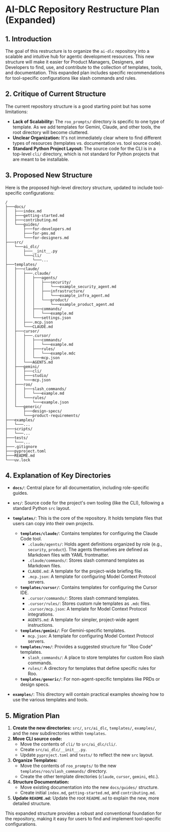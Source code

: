# AI-DLC Repository Restructure Plan (Expanded)

## 1. Introduction

The goal of this restructure is to organize the `ai-dlc` repository into a scalable and intuitive hub for agentic development resources. This new structure will make it easier for Product Managers, Designers, and Developers to find, use, and contribute to the collection of templates, tools, and documentation. This expanded plan includes specific recommendations for tool-specific configurations like slash commands and rules.

## 2. Critique of Current Structure

The current repository structure is a good starting point but has some limitations:

*   **Lack of Scalability:** The `roo_prompts/` directory is specific to one type of template. As we add templates for Gemini, Claude, and other tools, the root directory will become cluttered.
*   **Unclear Organization:** It's not immediately clear where to find different types of resources (templates vs. documentation vs. tool source code).
*   **Standard Python Project Layout:** The source code for the CLI is in a top-level `cli/` directory, which is not standard for Python projects that are meant to be installable.

## 3. Proposed New Structure

Here is the proposed high-level directory structure, updated to include tool-specific configurations:

```
/
├───docs/
│   ├───index.md
│   ├───getting-started.md
│   ├───contributing.md
│   └───guides/
│       ├───for-developers.md
│       ├───for-pms.md
│       └───for-designers.md
├───src/
│   └───ai_dlc/
│       ├───__init__.py
│       └───cli/
│           └───...
├───templates/
│   ├───claude/
│   │   ├───.claude/
│   │   │   ├───agents/
│   │   │   │   ├───security/
│   │   │   │   │   └───example_security_agent.md
│   │   │   │   ├───infrastructure/
│   │   │   │   │   └───example_infra_agent.md
│   │   │   │   └───product/
│   │   │   │       └───example_product_agent.md
│   │   │   ├───commands/
│   │   │   │   └───example.md
│   │   │   └───settings.json
│   │   ├───.mcp.json
│   │   └───CLAUDE.md
│   ├───cursor/
│   │   ├───.cursor/
│   │   │   ├───commands/
│   │   │   │   └───example.md
│   │   │   ├───rules/
│   │   │   │   └───example.mdc
│   │   │   └───mcp.json
│   │   └───AGENTS.md
│   ├───gemini/
│   │   ├───cli/
│   │   ├───studio/
│   │   └───mcp.json
│   ├───roo/
│   │   ├───slash_commands/
│   │   │   └───example.md
│   │   └───rules/
│   │       └───example.json
│   └───generic/
│       ├───design-specs/
│       └───product-requirements/
├───examples/
│   └───...
├───scripts/
│   └───...
├───tests/
│   └───...
├───.gitignore
├───pyproject.toml
├───README.md
└───uv.lock
```

## 4. Explanation of Key Directories

*   **`docs/`**: Central place for all documentation, including role-specific guides.

*   **`src/`**: Source code for the project's own tooling (like the CLI), following a standard Python `src` layout.

*   **`templates/`**: This is the core of the repository. It holds template files that users can copy into their own projects.
    *   **`templates/claude/`**: Contains templates for configuring the Claude Code tool.
        *   `.claude/agents/`: Holds agent definitions organized by role (e.g., `security`, `product`). The agents themselves are defined as Markdown files with YAML frontmatter.
        *   `.claude/commands/`: Stores slash command templates as Markdown files.
        *   `CLAUDE.md`: A template for the project-wide briefing file.
        *   `.mcp.json`: A template for configuring Model Context Protocol servers.
    *   **`templates/cursor/`**: Contains templates for configuring the Cursor IDE.
        *   `.cursor/commands/`: Stores slash command templates.
        *   `.cursor/rules/`: Stores custom rule templates as `.mdc` files.
        *   `.cursor/mcp.json`: A template for Model Context Protocol integrations.
        *   `AGENTS.md`: A template for simpler, project-wide agent instructions.
    *   **`templates/gemini/`**: For Gemini-specific templates.
         *  `mcp.json`: A template for configuring Model Context Protocol servers.
    *   **`templates/roo/`**: Provides a suggested structure for "Roo Code" templates.
        *   `slash_commands/`: A place to store templates for custom Roo slash commands.
        *   `rules/`: A directory for templates that define specific rules for Roo.
    *   **`templates/generic/`**: For non-agent-specific templates like PRDs or design specs.

*   **`examples/`**: This directory will contain practical examples showing how to use the various templates and tools.

## 5. Migration Plan

1.  **Create the new directories:** `src/`, `src/ai_dlc`, `templates/`, `examples/`, and the new subdirectories within `templates`.
2.  **Move CLI source code:**
    *   Move the contents of `cli/` to `src/ai_dlc/cli/`.
    *   Create `src/ai_dlc/__init__.py`.
    *   Update `pyproject.toml` and `tests/` to reflect the new `src` layout.
3.  **Organize Templates:**
    *   Move the contents of `roo_prompts/` to the new `templates/roo/slash_commands/` directory.
    *   Create the other template directories (`claude`, `cursor`, `gemini`, etc.).
4.  **Structure Documentation:**
    *   Move existing documentation into the new `docs/guides/` structure.
    *   Create initial `index.md`, `getting-started.md`, and `contributing.md`.
5.  **Update `README.md`:** Update the root `README.md` to explain the new, more detailed structure.

This expanded structure provides a robust and conventional foundation for the repository, making it easy for users to find and implement tool-specific configurations.